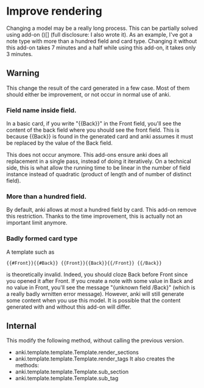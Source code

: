 # Improve rendering
Changing a model may be a really long process. This can be partially
solved using add-on ()[] (full disclosure: I also wrote it). As an
example, I've got a note type with more than a hundred field and card
type. Changing it without this add-on takes 7 minutes and a half while
using this add-on, it takes only 3 minutes.

## Warning
This change the result of the card generated in a few case. Most of
them should either be improvement, or not occur in normal use of anki.

### Field name inside field.
In a basic card, if you write "{{Back}}" in the Front field, you'll
see the content of the back field where you should see the front
field. This is because {{Back}} is found in the generated card and
anki assumes it must be replaced by the value of the Back field.

This does not occur anymore. This add-ons ensure anki does all
replacement in a single pass, instead of doing it iteratively. On a
technical side, this is what allow the running time to be linear in
the number of field instance instead of quadratic (product of length
and of number of distinct field).

### More than a hundred field.
By default, anki allows at most a hundred field by card. This add-on
remove this restriction. Thanks to the time improvement, this is
actually not an important limit anymore.

### Badly formed card type
A template such as
```
{{#Front}}{{#Back}} {{Front}}{{Back}}{{/Front}} {{/Back}}
```
is theoretically invalid. Indeed, you should cloze Back before Front
since you opened it after Front. If you create a note with some value
in Back and no value in Front, you'll see the message "{unknown field
/Back}" (which is a really badly wrnitten error message). However,
anki will still generate some content when you use this model. It is possible that the content
generated with and without this add-on will differ.

## Internal
This modify the following method, without calling the previous
version.

* anki.template.template.Template.render_sections
* anki.template.template.Template.render_tags
It also creates the methods:
* anki.template.template.Template.sub_section
* anki.template.template.Template.sub_tag
